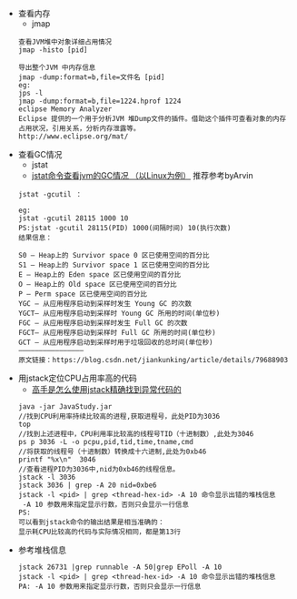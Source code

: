 - 查看内存
    - jmap
    ```
    查看JVM堆中对象详细占用情况
    jmap -histo [pid]
    
    导出整个JVM 中内存信息
    jmap -dump:format=b,file=文件名 [pid]
    eg:
    jps -l
    jmap -dump:format=b,file=1224.hprof 1224
    eclipse Memory Analyzer
    Eclipse 提供的一个用于分析JVM 堆Dump文件的插件。借助这个插件可查看对象的内存占用状况，引用关系，分析内存泄露等。
    http://www.eclipse.org/mat/
    ```
- 查看GC情况
    - jstat
    - [ jstat命令查看jvm的GC情况 （以Linux为例）](https://www.cnblogs.com/yjd_hycf_space/p/7755633.html) 推荐参考byArvin
    ```
    jstat -gcutil ：
    
    eg:
    jstat -gcutil 28115 1000 10
    PS:jstat -gcutil 28115(PID) 1000(间隔时间) 10(执行次数)
    结果信息：
    
    S0 — Heap上的 Survivor space 0 区已使用空间的百分比 
    S1 — Heap上的 Survivor space 1 区已使用空间的百分比 
    E — Heap上的 Eden space 区已使用空间的百分比 
    O — Heap上的 Old space 区已使用空间的百分比 
    P — Perm space 区已使用空间的百分比 
    YGC — 从应用程序启动到采样时发生 Young GC 的次数 
    YGCT– 从应用程序启动到采样时 Young GC 所用的时间(单位秒) 
    FGC — 从应用程序启动到采样时发生 Full GC 的次数 
    FGCT– 从应用程序启动到采样时 Full GC 所用的时间(单位秒) 
    GCT — 从应用程序启动到采样时用于垃圾回收的总时间(单位秒)
    ————————————————
    原文链接：https://blog.csdn.net/jiankunking/article/details/79688903
    ```
- 用jstack定位CPU占用率高的代码
    - [高手是怎么使用jstack精确找到异常代码的](https://jingyan.baidu.com/article/4f34706e3ec075e387b56df2.html) 
    ```
    java -jar JavaStudy.jar
    //找到CPU利用率持续比较高的进程,获取进程号，此处PID为3036
    top 
    //找到上述进程中，CPU利用率比较高的线程号TID（十进制数）,此处为3046
    ps p 3036 -L -o pcpu,pid,tid,time,tname,cmd
    //将获取的线程号（十进制数）转换成十六进制,此处为0xb46
    printf "%x\n"  3046
    //查看进程PID为3036中,nid为0xb46的线程信息。
    jstack -l 3036
    jstack 3036 | grep -A 20 nid=0xbe6
    jstack -l <pid> | grep <thread-hex-id> -A 10 命令显示出错的堆栈信息
     -A 10 参数用来指定显示行数，否则只会显示一行信息
    PS:
    可以看到jstack命令的输出结果是相当准确的：
    显示耗CPU比较高的代码与实际情况相同，都是第13行
    ```
- 参考堆栈信息
    ```
    jstack 26731 |grep runnable -A 50|grep EPoll -A 10
    jstack -l <pid> | grep <thread-hex-id> -A 10 命令显示出错的堆栈信息
    PA: -A 10 参数用来指定显示行数，否则只会显示一行信息
    ```
